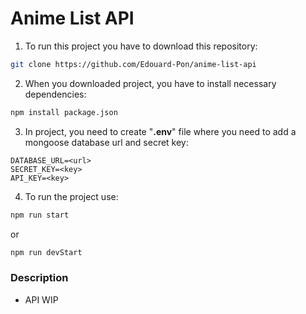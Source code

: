 # Anime List API

1. To run this project you have to download this repository:
```bash
git clone https://github.com/Edouard-Pon/anime-list-api
```

2. When you downloaded project, you have to install necessary dependencies:
```bash
npm install package.json
```

3. In project, you need to create "__.env__" file where you need to add a mongoose database url and secret key:
```dotenv
DATABASE_URL=<url>
SECRET_KEY=<key>
API_KEY=<key>
```

4. To run the project use:
```bash
npm run start
```
or
```bash
npm run devStart
```

### Description

* API WIP
